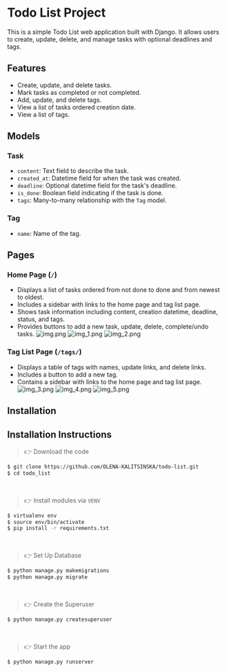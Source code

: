 # Todo List Project

This is a simple Todo List web application built with Django. It allows users to create, update, delete, and manage tasks with optional deadlines and tags.

## Features

- Create, update, and delete tasks.
- Mark tasks as completed or not completed.
- Add, update, and delete tags.
- View a list of tasks ordered creation date.
- View a list of tags.

## Models

### Task

- `content`: Text field to describe the task.
- `created_at`: Datetime field for when the task was created.
- `deadline`: Optional datetime field for the task's deadline.
- `is_done`: Boolean field indicating if the task is done.
- `tags`: Many-to-many relationship with the `Tag` model.

### Tag

- `name`: Name of the tag.

## Pages

### Home Page (`/`)

- Displays a list of tasks ordered from not done to done and from newest to oldest.
- Includes a sidebar with links to the home page and tag list page.
- Shows task information including content, creation datetime, deadline, status, and tags.
- Provides buttons to add a new task, update, delete, complete/undo tasks.
![img.png](img.png)
![img_1.png](img_1.png)
![img_2.png](img_2.png)
### Tag List Page (`/tags/`)

- Displays a table of tags with names, update links, and delete links.
- Includes a button to add a new tag.
- Contains a sidebar with links to the home page and tag list page.
![img_3.png](img_3.png)
![img_4.png](img_4.png)
![img_5.png](img_5.png)

## Installation

## Installation Instructions

> 👉 Download the code  

```bash
$ git clone https://github.com/OLENA-KALITSINSKA/todo-list.git
$ cd todo_list
```

<br />

> 👉 Install modules via `VENV`  

```bash
$ virtualenv env
$ source env/bin/activate
$ pip install -r requirements.txt
```

<br />

> 👉 Set Up Database

```bash
$ python manage.py makemigrations
$ python manage.py migrate
```

<br />

> 👉 Create the Superuser

```bash
$ python manage.py createsuperuser
```

<br />

> 👉 Start the app

```bash
$ python manage.py runserver
```
